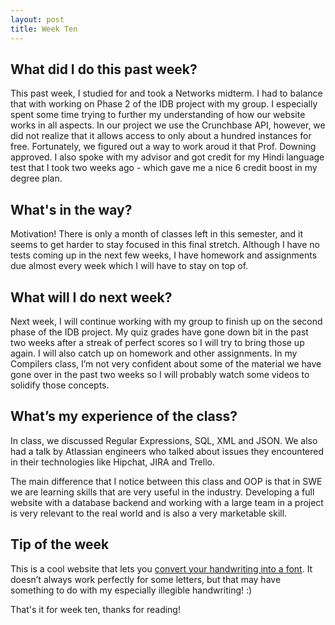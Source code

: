 ```yaml
---
layout: post
title: Week Ten
---
```


## What did I do this past week? ##

This past week, I studied for and took a Networks midterm. I had to balance that with working on Phase 2 of the IDB project with my group. I especially spent some time trying to further my understanding of how our website works in all aspects. In our project we use the Crunchbase API, however, we did not realize that it allows access to only about a hundred instances for free. Fortunately, we figured out a way to work aroud it that Prof. Downing approved. I also spoke with my advisor and got credit for my Hindi language test that I took two weeks ago - which gave me a nice 6 credit boost in my degree plan.

## What's in the way? ##

Motivation! There is only a month of classes left in this semester, and it seems to get harder to stay focused in this final stretch. Although I have no tests coming up in the next few weeks, I have homework and assignments due almost every week which I will have to stay on top of. 

## What will I do next week? ##

Next week, I will continue working with my group to finish up on the second phase of the IDB project. My quiz grades have gone down bit in the past two weeks after a streak of perfect scores so I will try to bring those up again. I will also catch up on homework and other assignments. In my Compilers class, I’m not very confident about some of the material we have gone over in the past two weeks so I will probably watch some videos to solidify those concepts.

## What’s my experience of the class? ##

In class, we discussed Regular Expressions, SQL, XML and JSON. We also had a talk by Atlassian engineers who talked about issues they encountered in their technologies like Hipchat, JIRA and Trello.

The main difference that I notice between this class and OOP is that in SWE we are learning skills that are very useful in the industry. Developing a full website with a database backend and working with a large team in a project is very relevant to the real world and is also a very marketable skill.

## Tip of the week ##

This is a cool website that lets you [convert your handwriting into a font](http://www.myscriptfont.com/). It doesn’t always work perfectly for some letters, but that may have something to do with my especially illegible handwriting! :)

That's it for week ten, thanks for reading!
